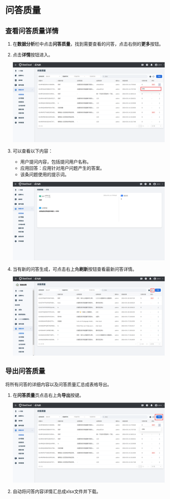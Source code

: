 # 问答质量

## 查看问答质量详情

1. 在**数据分析**栏中点击**问答质量**，找到需要查看的问答，点击右侧的**更多**按钮。

2. 点击**详情**按钮进入。

    ![alt text](image/qa-quality.png)

3. 可以查看以下内容：

    - 用户提问内容，包括提问用户名称。
    - 应用回答：应用针对用户问题产生的答案。
    - 该条问题使用的提示词。

    ![alt text](image/qa-quality-detail.png)

4. 当有新的问答生成，可点击右上角**刷新**按钮查看最新问答详情。

    ![alt text](image/refresh-qa-quality.png)

## 导出问答质量

将所有问答的详细内容以及问答质量汇总成表格导出。

1. 在**问答质量**页点击右上角**导出**按键。

    ![alt text](image/export-qa-quality.png)

2. 自动将问答内容详情汇总成xlsx文件并下载。
